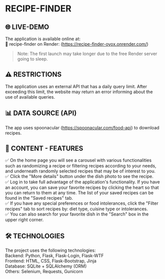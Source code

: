 
# RECIPE-FINDER

## 🌐 LIVE-DEMO
The application is available online at:  
🔗 recipe-finder on Render: (https://recipe-finder-oyox.onrender.com/)  
> Note: The first launch may take longer due to the free Render server going to sleep.

## ⚠️ RESTRICTIONS
The application uses an external API that has a daily query limit. After exceeding this limit, the website may return an error informing about the use of available queries.

## 📊 DATA SOURCE (API)
The app uses spoonacular (https://spoonacular.com/food-api) to download recipes.

## 🚀 CONTENT - FEATURES
✅ On the home page you will see a carousel with various functionalities such as randomizing a recipe or filtering recipes according to your needs, and underneath randomly selected recipes that may be of interest to you.  
✅ Click the "More details" button under the dish photo to see the recipe.    
✅ Log in to take full advantage of the application's functionality. If you have an account, you can save your favorite recipes by clicking the heart so that you can return to them at any time. The list of your saved recipes can be found in the "Saved recipes" tab.  
✅ If you have any special preferences or food intolerances, click the "Filter recipes" tab to sort recipes by: diet type, cuisine type or intolerances.  
✅ You can also search for your favorite dish in the "Search" box in the upper right corner.

## 🛠️ TECHNOLOGIES
The project uses the following technologies:  
Backend: Python, Flask, Flask-Login, Flask-WTF  
Frontend: HTML, CSS, Flask-Bootstrap, Jinja  
Database: SQLite + SQLAlchemy (ORM)  
Others: Selenium, Requests, Gunicorn
